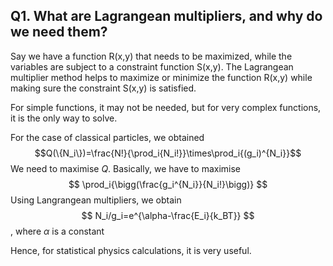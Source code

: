## Q1. What are Lagrangean multipliers, and why do we need them?

Say we have a function R(x,y) that needs to be maximized, while the variables are subject to a constraint function S(x,y). The Lagrangean multiplier method helps to maximize or minimize the function R(x,y) while making sure the constraint S(x,y) is satisfied.

For simple functions, it may not be needed, but for very complex functions, it is the only way to solve.

For the case of classical particles, we obtained
$$Q(\{N_i\})=\frac{N!}{\prod_i{N_i!}}\times\prod_i{(g_i)^{N_i}}$$
We need to maximise $Q$. 
Basically, we have to maximise
$$
\prod_i{\bigg(\frac{g_i^{N_i}}{N_i!}\bigg)}
$$
Using Langrangean multipliers, we obtain 
$$
N_i/g_i=e^{\alpha-\frac{E_i}{k_BT}}
$$
, where $\alpha$ is a constant

Hence, for statistical physics calculations, it is very useful.